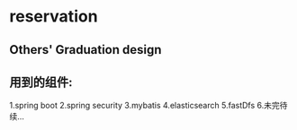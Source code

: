 # reservation
Others' Graduation design
---
## 用到的组件:
  1.spring boot
  2.spring security
  3.mybatis
  4.elasticsearch
  5.fastDfs
  6.未完待续...
